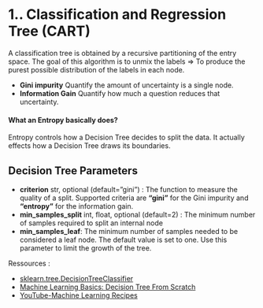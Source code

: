 # 1.. Classification and Regression Tree (CART)
A classification tree is obtained by a recursive partitioning of the entry space.
The goal of this algorithm is to unmix the labels => To produce the purest possible distribution of the labels in each node.
- **Gini impurity** Quantify the amount of uncertainty is a single node.
- **Information Gain** Quantify how much a question reduces that uncertainty.

#### What an Entropy basically does?
Entropy controls how a Decision Tree decides to split the data. It actually effects how a Decision Tree draws its boundaries.
## Decision Tree Parameters
- **criterion** str, optional (default=”gini”) : The function to measure the quality of a split.
Supported criteria are **“gini”** for the Gini impurity and **“entropy”** for the information gain.
- **min_samples_split** int, float, optional (default=2) : The minimum number of samples required to split an internal node
- **min_samples_leaf**: The minimum number of samples needed to be considered a leaf node. The default value is set to one. Use this parameter to limit the growth of the tree.











Ressources :
- [sklearn.tree.DecisionTreeClassifier](https://scikit-learn.org/stable/modules/generated/sklearn.tree.DecisionTreeClassifier.html)
- [Machine Learning Basics: Decision Tree From Scratch](https://towardsdatascience.com/machine-learning-basics-descision-tree-from-scratch-part-ii-dee664d46831)
- [YouTube-Machine Learning Recipes](https://www.youtube.com/watch?v=LDRbO9a6XPU&list=PLOU2XLYxmsIIuiBfYad6rFYQU_jL2ryal&index=8)
